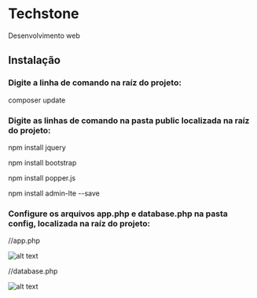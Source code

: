 # Techstone
Desenvolvimento web

## Instalação

### Digite a linha de comando na raíz do projeto:

composer update


### Digite as linhas de comando na pasta public localizada na raíz do projeto:

npm install jquery

npm install bootstrap

npm install popper.js

npm install admin-lte --save



### Configure os arquivos app.php e database.php na pasta config, localizada na raíz do projeto:


//app.php

![alt text](https://raw.githubusercontent.com/erickfirmo/techstone/master/config1.png)


//database.php

![alt text](https://raw.githubusercontent.com/erickfirmo/techstone/master/config2.png)
